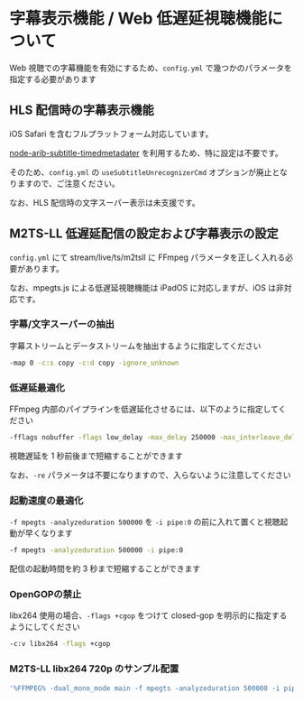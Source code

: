 # 字幕表示機能 / Web 低遅延視聴機能について

Web 視聴での字幕機能を有効にするため、`config.yml` で幾つかのパラメータを指定する必要があります

## HLS 配信時の字幕表示機能

iOS Safari を含むフルプラットフォーム対応しています。

[node-arib-subtitle-timedmetadater][] を利用するため、特に設定は不要です。

そのため、`config.yml` の `useSubtitleUnrecognizerCmd` オプションが廃止となりますので、ご注意ください。

なお、HLS 配信時の文字スーパー表示は未支援です。

[node-arib-subtitle-timedmetadater]: https://github.com/monyone/node-arib-subtitle-timedmetadater




## M2TS-LL 低遅延配信の設定および字幕表示の設定

`config.yml` にて stream/live/ts/m2tsll に FFmpeg パラメータを正しく入れる必要があります。

なお、mpegts.js による低遅延視聴機能は iPadOS に対応しますが、iOS は非対応です。

### 字幕/文字スーパーの抽出

字幕ストリームとデータストリームを抽出するように指定してください
```bash
-map 0 -c:s copy -c:d copy -ignore_unknown
```


### 低遅延最適化

FFmpeg 内部のパイプラインを低遅延化させるには、以下のように指定してください

```bash
-fflags nobuffer -flags low_delay -max_delay 250000 -max_interleave_delta 1
```

視聴遅延を 1 秒前後まで短縮することができます

なお、`-re` パラメータは不要になりますので、入らないように注意してください


### 起動速度の最適化

`-f mpegts -analyzeduration 500000` を `-i pipe:0` の前に入れて置くと視聴起動が早くなります

```bash
-f mpegts -analyzeduration 500000 -i pipe:0
```

配信の起動時間を約 3 秒まで短縮することができます


### OpenGOPの禁止

libx264 使用の場合、`-flags +cgop` をつけて closed-gop を明示的に指定するようにしてください

```bash
-c:v libx264 -flags +cgop
```


### M2TS-LL libx264 720p のサンプル配置

```bash
'%FFMPEG% -dual_mono_mode main -f mpegts -analyzeduration 500000 -i pipe:0 -map 0 -c:s copy -c:d copy -ignore_unknown -fflags nobuffer -flags low_delay -max_delay 250000 -max_interleave_delta 1 -threads 0 -c:a aac -ar 48000 -b:a 192k -ac 2 -c:v libx264 -flags +cgop -vf yadif,scale=-2:720 -b:v 3000k -preset veryfast -y -f mpegts pipe:1'
```
